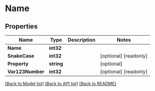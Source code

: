 # Name

## Properties

Name | Type | Description | Notes
------------ | ------------- | ------------- | -------------
**Name** | **int32** |  | 
**SnakeCase** | **int32** |  | [optional] [readonly] 
**Property** | **string** |  | [optional] 
**Var123Number** | **int32** |  | [optional] [readonly] 

[[Back to Model list]](../README.md#documentation-for-models) [[Back to API list]](../README.md#documentation-for-api-endpoints) [[Back to README]](../README.md)



